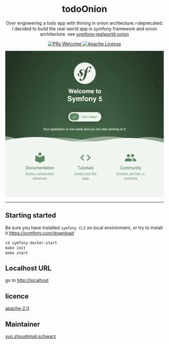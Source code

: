 <div align="center">
    <h1 style="font-weight: bolder; margin-top: 0px" class="opacity-75">todoOnion</h1>
</div>

<div align="center">
  <p>Over engineering a todo app with thining in onion archtecture.🔥deprecated: I decided to build the real-world app in symfony framework and onion architecture. see <a href="https://github.com/vikbert/symfony-realworld-onion">symfony-realworld-onion</>
    </p>

  <p>
    <a href="#">
      <img src="https://img.shields.io/badge/PRs-Welcome-brightgreen.svg?style=flat-square" alt="PRs Welcome">
    </a>
    <a href="#">
      <img src="https://img.shields.io/badge/License-Apache-brightgreen.svg?style=flat-square" alt="Apache License">
    </a>
  </p>
  <img src="docs/sf5.png" alt="symfony 5">
</div>

---

## Starting started
Be sure you have installed `symfony CLI` on local environment, or try to install it <https://symfony.com/download>
```
cd symfony-docker-start
make init
make start
```

## Localhost URL

go to [http://localhost](http://localhost)

## licence
[apache-2.0](https://choosealicense.com/licenses/apache-2.0/)

## Maintainer
[xun.zhou@mail.schwarz](https://vikbert.github.io/)

